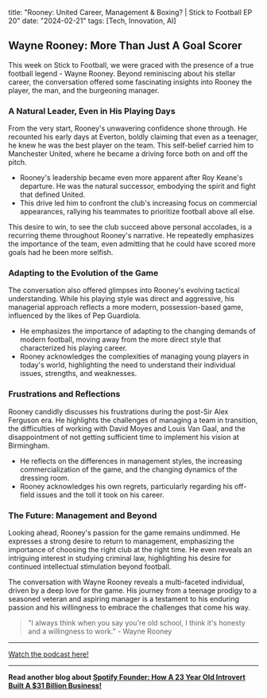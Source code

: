 

title: "Rooney: United Career, Management & Boxing? | Stick to Football EP 20"
date: "2024-02-21"
tags: [Tech, Innovation, AI]


## Wayne Rooney: More Than Just A Goal Scorer

This week on Stick to Football, we were graced with the presence of a true football legend - Wayne Rooney.  Beyond reminiscing about his stellar career, the conversation offered some fascinating insights into Rooney the player, the man, and the burgeoning manager. 

### A Natural Leader, Even in His Playing Days

From the very start, Rooney's unwavering confidence shone through. He recounted his early days at Everton, boldly claiming that even as a teenager, he knew he was the best player on the team. This self-belief carried him to Manchester United, where he became a driving force both on and off the pitch.

* Rooney's leadership became even more apparent after Roy Keane's departure. He was the natural successor, embodying the spirit and fight that defined United. 
* This drive led him to confront the club's increasing focus on commercial appearances, rallying his teammates to prioritize football above all else.  

This desire to win, to see the club succeed above personal accolades, is a recurring theme throughout Rooney's narrative. He repeatedly emphasizes the importance of the team, even admitting that he could have scored more goals had he been more selfish. 

### Adapting to the Evolution of the Game

The conversation also offered glimpses into Rooney's evolving tactical understanding. While his playing style was direct and aggressive, his managerial approach reflects a more modern, possession-based game, influenced by the likes of Pep Guardiola. 

* He emphasizes the importance of adapting to the changing demands of modern football, moving away from the more direct style that characterized his playing career. 
* Rooney acknowledges the complexities of managing young players in today's world, highlighting the need to understand their individual issues, strengths, and weaknesses.

### Frustrations and Reflections

Rooney candidly discusses his frustrations during the post-Sir Alex Ferguson era. He highlights the challenges of managing a team in transition, the difficulties of working with David Moyes and Louis Van Gaal, and the disappointment of not getting sufficient time to implement his vision at Birmingham.

*  He reflects on the differences in management styles, the increasing commercialization of the game, and the changing dynamics of the dressing room. 
*  Rooney acknowledges his own regrets, particularly regarding his off-field issues and the toll it took on his career.

### The Future: Management and Beyond

Looking ahead, Rooney's passion for the game remains undimmed. He expresses a strong desire to return to management, emphasizing the importance of choosing the right club at the right time.  He even reveals an intriguing interest in studying criminal law, highlighting his desire for continued intellectual stimulation beyond football. 

The conversation with Wayne Rooney reveals a multi-faceted individual, driven by a deep love for the game.  His journey from a teenage prodigy to a seasoned veteran and aspiring manager is a testament to his enduring passion and his willingness to embrace the challenges that come his way.  

> "I always think when you say you're old school, I think it's honesty and a willingness to work." - Wayne Rooney

---

<a href="https://youtube.com/watch?v=_5p4LAemduE" target="_blank">Watch the podcast here!</a>


---

**Read another blog about [Spotify Founder: How A 23 Year Old Introvert Built A $31 Billion Business!](./20230928-whitneywolfeherd-thediaryofaceo)**
